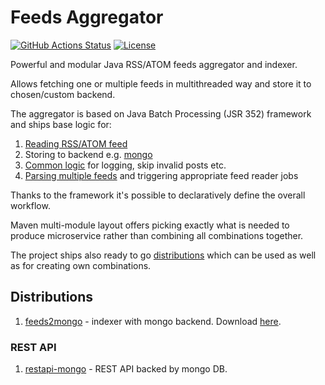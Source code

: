 # Feeds Aggregator

[![GitHub Actions Status](<https://img.shields.io/github/workflow/status/jbossorg/feedsaggregator/Java CI with Maven?logo=GitHub&style=for-the-badge>)](https://github.com/jbossorg/feedsaggregator/actions?query=workflow%3A%22Java+CI+with+Maven%22)
[![License](https://img.shields.io/github/license/jbossorg/feedsaggregator?style=for-the-badge&logo=apache)](https://www.apache.org/licenses/LICENSE-2.0)

Powerful and modular Java RSS/ATOM feeds aggregator and indexer.

Allows fetching one or multiple feeds in multithreaded way and store it to chosen/custom backend.

The aggregator is based on Java Batch Processing (JSR 352) framework and ships base logic for:
1. [Reading RSS/ATOM feed](core/feedreader)
2. Storing to backend e.g. [mongo](core/backend/mongo)
3. [Common logic](core/common) for logging, skip invalid posts etc.
4. [Parsing multiple feeds](core/configoperator) and triggering appropriate feed reader jobs

Thanks to the framework it's possible to declaratively define the overall workflow.

Maven multi-module layout offers picking exactly what is needed to produce microservice rather than combining all combinations together.

The project ships also ready to go [distributions](dist) which can be used as well as for creating own combinations.

## Distributions

1. [feeds2mongo](dist/feeds2mongo) - indexer with mongo backend. Download [here](https://github.com/jbossorg/feedsaggregator/packages/439303/versions).

### REST API
1. [restapi-mongo](rest/restapi-mongo) - REST API backed by mongo DB.
